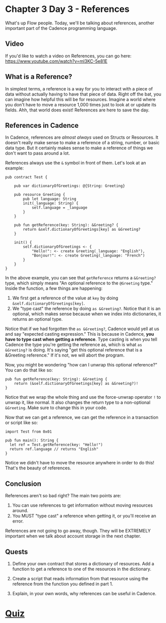 # Chapter 3 Day 3 - References

What's up Flow people. Today, we'll be talking about references, another important part of the Cadence programming language.

## Video

If you'd like to watch a video on References, you can go here: https://www.youtube.com/watch?v=mI3KC-5e81E

## What is a Reference?

In simplest terms, a reference is a way for you to interact with a piece of data without actually having to have that piece of data. Right off the bat, you can imagine how helpful this will be for resources. Imagine a world where you don't have to move a resource 1,000 times just to look at or update its fields. Ahh, that world does exist! References are here to save the day.

## References in Cadence

In Cadence, references are *almost always* used on Structs or Resources. It doesn't really make sense to make a reference of a string, number, or basic data type. But it certainly makes sense to make a reference of things we don't want to pass around a lot. 

References always use the `&` symbol in front of them. Let's look at an example:

```cadence
pub contract Test {

    pub var dictionaryOfGreetings: @{String: Greeting}

    pub resource Greeting {
        pub let language: String
        init(_language: String) {
            self.language = _language
        }
    }

    pub fun getReference(key: String): &Greeting? {
        return &self.dictionaryOfGreetings[key] as &Greeting?
    }

    init() {
        self.dictionaryOfGreetings <- {
            "Hello!": <- create Greeting(_language: "English"), 
            "Bonjour!": <- create Greeting(_language: "French")
        }
    }
}
```

In the above example, you can see that `getReference` returns a `&Greeting?` type, which simply means "An optional reference to the `@Greeting` type." Inside the function, a few things are happening:
1. We first get a reference of the value at `key` by doing `&self.dictionaryOfGreetings[key]`. 
2. We "type cast" the reference by doing `as &Greeting?`. Notice that it is an optional, which makes sense because when we index into dictionaries, it returns an optional type.

Notice that if we had forgotten the `as &Greeting?`, Cadence would yell at us and say "expected casting expression." This is because in Cadence, **you have to type cast when getting a reference**. Type casting is when you tell Cadence the type you're getting the reference as, which is what `as &Greeting?` is doing. It's saying "get this optional reference that is a &Greeting reference." If it's not, we will abort the program.

Now, you might be wondering "how can I unwrap this optional reference?" You can do that like so:
```cadence
pub fun getReference(key: String): &Greeting {
    return (&self.dictionaryOfGreetings[key] as &Greeting?)!
}
```

Notice that we wrap the whole thing and use the force-unwrap operator `!` to unwrap it, like normal. It also changes the return type to a non-optional `&Greeting`. Make sure to change this in your code.

Now that we can get a reference, we can get the reference in a transaction or script like so:

```cadence
import Test from 0x01

pub fun main(): String {
  let ref = Test.getReference(key: "Hello!")
  return ref.language // returns "English"
}
```

Notice we didn't have to move the resource anywhere in order to do this! That's the beauty of references. 

## Conclusion

References aren't so bad right? The main two points are:
1. You can use references to get information without moving resources around.
2. You MUST "type cast" a reference when getting it, or you'll receive an error.

References are not going to go away, though. They will be EXTREMELY important when we talk about account storage in the next chapter.

## Quests

1. Define your own contract that stores a dictionary of resources. Add a function to get a reference to one of the resources in the dictionary.

2. Create a script that reads information from that resource using the reference from the function you defined in part 1. 

3. Explain, in your own words, why references can be useful in Cadence.

# <a href="https://forms.gle/tfSyJaMm2cRRs1s26">Quiz</a>